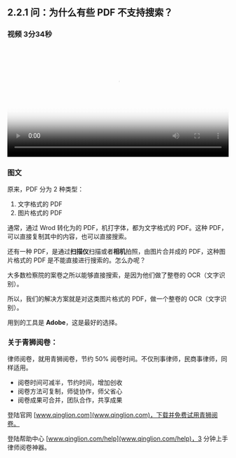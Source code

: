 ## 2.2.1 问：为什么有些 PDF 不支持搜索？


### 视频 3分34秒

<video id="my-video" class="video-js" controls preload="auto" width="100%"
poster="https://ipic.qinglion.com/2022-06-01-3.59.39.jpeg" data-setup='{"aspectRatio":"16:9"}'>
<source src="https://ipic.qinglion.com/2022-06-01-3.59.39.mp4" type='video/mp4' >
</video>


### 图文

原来，PDF 分为 2 种类型：

1. 文字格式的 PDF
2. 图片格式的 PDF

通常，通过 Wrod 转化为的 PDF，机打字体，都为文字格式的 PDF。这种 PDF，可以直接复制其中的内容，也可以直接搜索。

还有一种 PDF，是通过**扫描仪**扫描或者**相机**拍照，由图片合并成的 PDF，这种图片格式的 PDF 是不能直接进行搜索的。怎么办呢？

大多数检察院的案卷之所以能够直接搜索，是因为他们做了整卷的 OCR（文字识别）。

所以，我们的解决方案就是对这类图片格式的 PDF，做一个整卷的 OCR（文字识别）。

用到的工具是 **Adobe**，这是最好的选择。


### 关于青狮阅卷：

律师阅卷，就用青狮阅卷，节约 50% 阅卷时间。不仅刑事律师，民商事律师，同样适用。

- 阅卷时间可减半，节约时间，增加创收
- 阅卷方法可复制，师徒协作，师父省心
- 阅卷成果可合并，团队合作，共享成果

登陆官网 [www.qinglion.com](www.qinglion.com)，下载并免费试用青狮阅卷。

登陆帮助中心 [www.qinglion.com/help](www.qinglion.com/help)，3 分钟上手律师阅卷神器。

